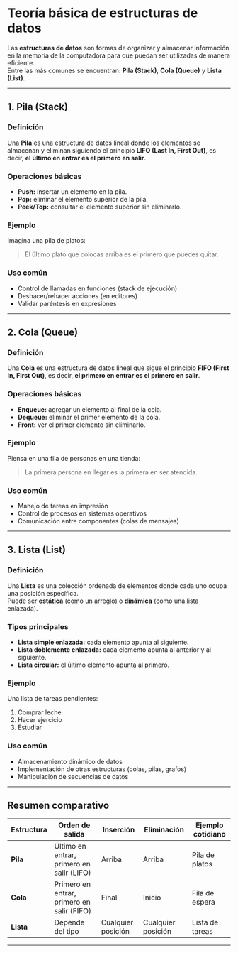 # Teoría básica de estructuras de datos

Las **estructuras de datos** son formas de organizar y almacenar información en la memoria de la computadora para que puedan ser utilizadas de manera eficiente.  
Entre las más comunes se encuentran: **Pila (Stack)**, **Cola (Queue)** y **Lista (List)**.

---

## 1. Pila (Stack)

### Definición
Una **Pila** es una estructura de datos lineal donde los elementos se almacenan y eliminan siguiendo el principio **LIFO (Last In, First Out)**, es decir, **el último en entrar es el primero en salir**.

### Operaciones básicas
- **Push:** insertar un elemento en la pila.  
- **Pop:** eliminar el elemento superior de la pila.  
- **Peek/Top:** consultar el elemento superior sin eliminarlo.  

### Ejemplo
Imagina una pila de platos:
> El último plato que colocas arriba es el primero que puedes quitar.

### Uso común
- Control de llamadas en funciones (stack de ejecución)  
- Deshacer/rehacer acciones (en editores)  
- Validar paréntesis en expresiones  

---

## 2. Cola (Queue)

### Definición
Una **Cola** es una estructura de datos lineal que sigue el principio **FIFO (First In, First Out)**, es decir, **el primero en entrar es el primero en salir**.

### Operaciones básicas
- **Enqueue:** agregar un elemento al final de la cola.  
- **Dequeue:** eliminar el primer elemento de la cola.  
- **Front:** ver el primer elemento sin eliminarlo.  

### Ejemplo
Piensa en una fila de personas en una tienda:
> La primera persona en llegar es la primera en ser atendida.

### Uso común
- Manejo de tareas en impresión  
- Control de procesos en sistemas operativos  
- Comunicación entre componentes (colas de mensajes)  

---

## 3. Lista (List)

### Definición
Una **Lista** es una colección ordenada de elementos donde cada uno ocupa una posición específica.  
Puede ser **estática** (como un arreglo) o **dinámica** (como una lista enlazada).

### Tipos principales
- **Lista simple enlazada:** cada elemento apunta al siguiente.  
- **Lista doblemente enlazada:** cada elemento apunta al anterior y al siguiente.  
- **Lista circular:** el último elemento apunta al primero.  

### Ejemplo
Una lista de tareas pendientes:
1. Comprar leche  
2. Hacer ejercicio  
3. Estudiar  

### Uso común
- Almacenamiento dinámico de datos  
- Implementación de otras estructuras (colas, pilas, grafos)  
- Manipulación de secuencias de datos  

---

## Resumen comparativo

| Estructura | Orden de salida | Inserción | Eliminación | Ejemplo cotidiano |
|-------------|-----------------|------------|--------------|-------------------|
| **Pila** | Último en entrar, primero en salir (LIFO) | Arriba | Arriba | Pila de platos |
| **Cola** | Primero en entrar, primero en salir (FIFO) | Final | Inicio | Fila de espera |
| **Lista** | Depende del tipo | Cualquier posición | Cualquier posición | Lista de tareas |

---
